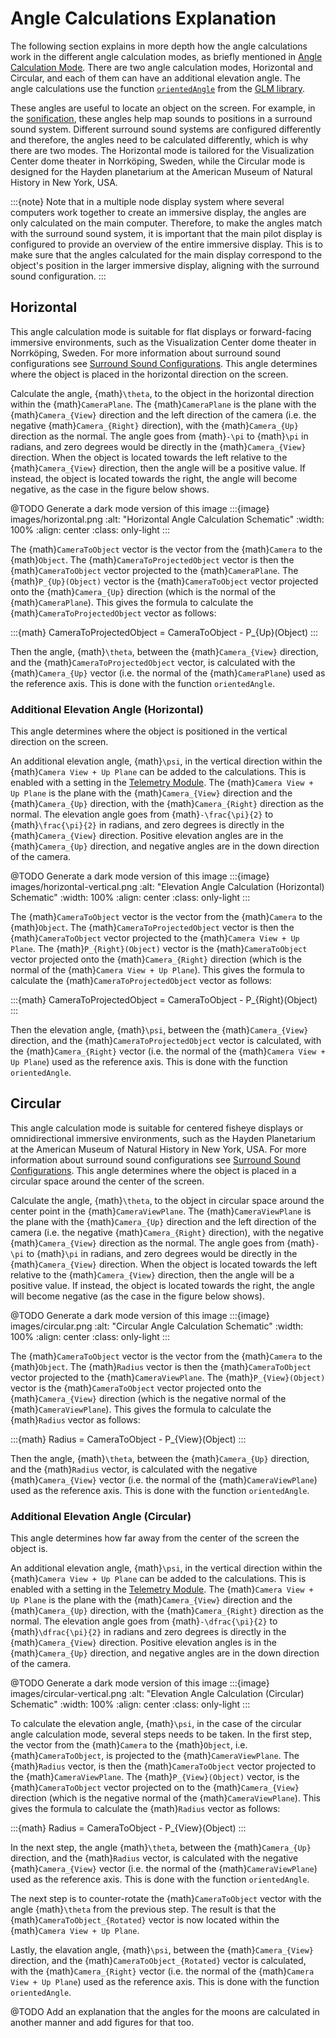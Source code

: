 # Angle Calculations Explanation
The following section explains in more depth how the angle calculations work in the different angle calculation modes, as briefly mentioned in [Angle Calculation Mode](./general.md#angle-calculation-mode). There are two angle calculation modes, Horizontal and Circular, and each of them can have an additional elevation angle. The angle calculations use the function [`orientedAngle`](https://glm.g-truc.net/0.9.4/api/a00210.html#ga3f15db506641d5f9461259672b7f276c) from the [GLM library](https://glm.g-truc.net/0.9.4/api/index.html).

These angles are useful to locate an object on the screen. For example, in the [sonification](./specialized.md#sonification), these angles help map sounds to positions in a surround sound system. Different surround sound systems are configured differently and therefore, the angles need to be calculated differently, which is why there are two modes. The Horizontal mode is tailored for the Visualization Center dome theater in Norrköping, Sweden, while the Circular mode is designed for the Hayden planetarium at the American Museum of Natural History in New York, USA.

:::{note}
Note that in a multiple node display system where several computers work together to create an immersive display, the angles are only calculated on the main computer. Therefore, to make the angles match with the surround sound system, it is important that the main pilot display is configured to provide an overview of the entire immersive display. This is to make sure that the angles calculated for the main display correspond to the object's position in the larger immersive display, aligning with the surround sound configuration.
:::

## Horizontal
This angle calculation mode is suitable for flat displays or forward-facing immersive environments, such as the Visualization Center dome theater in Norrköping, Sweden. For more information about surround sound configurations see [Surround Sound Configurations](./specialized.md#surround-sound-configurations). This angle determines where the object is placed in the horizontal direction on the screen.

Calculate the angle, {math}`\theta`, to the object in the horizontal direction within the {math}`CameraPlane`. The {math}`CameraPlane` is the plane with the {math}`Camera_{View}` direction and the left direction of the camera (i.e. the negative {math}`Camera_{Right}` direction), with the {math}`Camera_{Up}` direction as the normal. The angle goes from {math}`-\pi` to {math}`\pi` in radians, and zero degrees would be directly in the {math}`Camera_{View}` direction. When the object is located towards the left relative to the {math}`Camera_{View}` direction, then the angle will be a positive value. If instead, the object is located towards the right, the angle will become negative, as the case in the figure below shows.

@TODO Generate a dark mode version of this image
:::{image} images/horizontal.png
:alt: "Horizontal Angle Calculation Schematic"
:width: 100%
:align: center
:class: only-light
:::

The {math}`CameraToObject` vector is the vector from the {math}`Camera` to the {math}`Object`. The {math}`CameraToProjectedObject` vector is then the {math}`CameraToObject` vector projected to the {math}`CameraPlane`. The {math}`P_{Up}(Object)` vector is the {math}`CameraToObject` vector projected onto the {math}`Camera_{Up}` direction (which is the normal of the {math}`CameraPlane`). This gives the formula to calculate the {math}`CameraToProjectedObject` vector as follows:

:::{math}
  CameraToProjectedObject = CameraToObject - P_{Up}(Object)
:::

Then the angle, {math}`\theta`, between the {math}`Camera_{View}` direction, and the {math}`CameraToProjectedObject` vector, is calculated with the {math}`Camera_{Up}` vector (i.e. the normal of the {math}`CameraPlane`) used as the reference axis. This is done with the function `orientedAngle`.

### Additional Elevation Angle (Horizontal)
This angle determines where the object is positioned in the vertical direction on the screen.

An additional elevation angle, {math}`\psi`, in the vertical direction within the {math}`Camera View + Up Plane` can be added to the calculations. This is enabled with a setting in the [Telemetry Module](index). The {math}`Camera View + Up Plane` is the plane with the {math}`Camera_{View}` direction and the {math}`Camera_{Up}` direction, with the {math}`Camera_{Right}` direction as the normal. The elevation angle goes from {math}`-\frac{\pi}{2}` to {math}`\frac{\pi}{2}` in radians, and zero degrees is directly in the {math}`Camera_{View}` direction. Positive elevation angles are in the {math}`Camera_{Up}` direction, and negative angles are in the down direction of the camera.

@TODO Generate a dark mode version of this image
:::{image} images/horizontal-vertical.png
:alt: "Elevation Angle Calculation (Horizontal) Schematic"
:width: 100%
:align: center
:class: only-light
:::

The {math}`CameraToObject` vector is the vector from the {math}`Camera` to the {math}`Object`. The {math}`CameraToProjectedObject` vector is then the {math}`CameraToObject` vector projected to the {math}`Camera View + Up Plane`. The {math}`P_{Right}(Object)` vector is the {math}`CameraToObject` vector projected onto the {math}`Camera_{Right}` direction (which is the normal of the {math}`Camera View + Up Plane`). This gives the formula to calculate the {math}`CameraToProjectedObject` vector as follows:

:::{math}
  CameraToProjectedObject = CameraToObject - P_{Right}(Object)
:::

Then the elevation angle, {math}`\psi`, between the {math}`Camera_{View}` direction, and the {math}`CameraToProjectedObject` vector is calculated, with the {math}`Camera_{Right}` vector (i.e. the normal of the {math}`Camera View + Up Plane`) used as the reference axis. This is done with the function `orientedAngle`.

## Circular
This angle calculation mode is suitable for centered fisheye displays or omnidirectional immersive environments, such as the Hayden Planetarium at the American Museum of Natural History in New York, USA. For more information about surround sound configurations see [Surround Sound Configurations](./specialized.md#surround-sound-configurations). This angle determines where the object is placed in a circular space around the center of the screen.

Calculate the angle, {math}`\theta`, to the object in circular space around the center point in the {math}`CameraViewPlane`. The {math}`CameraViewPlane` is the plane with the {math}`Camera_{Up}` direction and the left direction of the camera (i.e. the negative {math}`Camera_{Right}` direction), with the negative {math}`Camera_{View}` direction as the normal. The angle goes from {math}`-\pi` to {math}`\pi` in radians, and zero degrees would be directly in the {math}`Camera_{View}` direction. When the object is located towards the left relative to the {math}`Camera_{View}` direction, then the angle will be a positive value. If instead, the object is located towards the right, the angle will become negative (as the case in the figure below shows).

@TODO Generate a dark mode version of this image
:::{image} images/circular.png
:alt: "Circular Angle Calculation Schematic"
:width: 100%
:align: center
:class: only-light
:::

The {math}`CameraToObject` vector is the vector from the {math}`Camera` to the {math}`Object`. The {math}`Radius` vector is then the {math}`CameraToObject` vector projected to the {math}`CameraViewPlane`. The {math}`P_{View}(Object)` vector is the {math}`CameraToObject` vector projected onto the {math}`Camera_{View}` direction (which is the negative normal of the {math}`CameraViewPlane`). This gives the formula to calculate the {math}`Radius` vector as follows:

:::{math}
  Radius = CameraToObject - P_{View}(Object)
:::

Then the angle, {math}`\theta`, between the {math}`Camera_{Up}` direction, and the {math}`Radius` vector, is calculated with the negative {math}`Camera_{View}` vector (i.e. the normal of the {math}`CameraViewPlane`) used as the reference axis. This is done with the function `orientedAngle`.

### Additional Elevation Angle (Circular)
This angle determines how far away from the center of the screen the object is.

An additional elevation angle, {math}`\psi`, in the vertical direction within the {math}`Camera View + Up Plane` can be added to the calculations. This is enabled with a setting in the [Telemetry Module](index). The {math}`Camera View + Up Plane` is the plane with the {math}`Camera_{View}` direction and the {math}`Camera_{Up}` direction, with the {math}`Camera_{Right}` direction as the normal. The elevation angle goes from {math}`-\dfrac{\pi}{2}` to {math}`\dfrac{\pi}{2}` in radians and zero degrees is directly in the {math}`Camera_{View}` direction. Positive elevation angles is in the {math}`Camera_{Up}` direction, and negative angles are in the down direction of the camera.

@TODO Generate a dark mode version of this image
:::{image} images/circular-vertical.png
:alt: "Elevation Angle Calculation (Circular) Schematic"
:width: 100%
:align: center
:class: only-light
:::

To calculate the elevation angle, {math}`\psi`, in the case of the circular angle calculation mode, several steps needs to be taken.
In the first step, the vector from the {math}`Camera` to the {math}`Object`, i.e. {math}`CameraToObject`, is projected to the {math}`CameraViewPlane`. The {math}`Radius` vector, is then the {math}`CameraToObject` vector projected to the {math}`CameraViewPlane`. The {math}`P_{View}(Object)` vector, is the {math}`CameraToObject` vector projected on to the {math}`Camera_{View}` direction (which is the negative normal of the {math}`CameraViewPlane`). This gives the formula to calculate the {math}`Radius` vector as follows:

:::{math}
  Radius = CameraToObject - P_{View}(Object)
:::

In the next step, the angle {math}`\theta`, between the {math}`Camera_{Up}` direction, and the {math}`Radius` vector, is calculated with the negative {math}`Camera_{View}` vector (i.e. the normal of the {math}`CameraViewPlane`) used as the reference axis. This is done with the function `orientedAngle`.

The next step is to counter-rotate the {math}`CameraToObject` vector with the angle {math}`\theta` from the previous step. The result is that the {math}`CameraToObject_{Rotated}` vector is now located within the {math}`Camera View + Up Plane`.

Lastly, the elavation angle, {math}`\psi`, between the {math}`Camera_{View}` direction, and the {math}`CameraToObject_{Rotated}` vector is calculated, with the {math}`Camera_{Right}` vector (i.e. the normal of the {math}`Camera View + Up Plane`) used as the reference axis. This is done with the function `orientedAngle`.

@TODO Add an explanation that the angles for the moons are calculated in another manner and add figures for that too.
